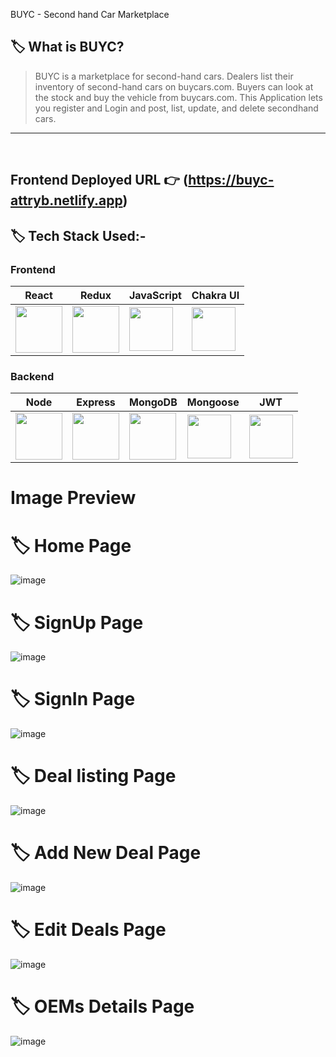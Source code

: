 BUYC - Second hand Car Marketplace

## 🏷️ What is BUYC?

> BUYC is a marketplace for second-hand cars. Dealers list their inventory of second-hand cars on buycars.com. Buyers can look at the stock and buy the vehicle from buycars.com.
This Application lets you register and Login and post, list, update, and delete secondhand cars.
---

<br/>

## **Frontend Deployed URL** 👉 (https://buyc-attryb.netlify.app)


## 🏷️ Tech Stack Used:-

### Frontend

| React                                                                                                                                                                                                                                                                                                                                                        | Redux                                                                                                                                                                                                                                                                                                                                                        | JavaScript                                                                                                                    | Chakra UI                                                                                                                     |
| ------------------------------------------------------------------------------------------------------------------------------ | ------------------------------------------------------------------------------------------------------------------------------ | ------------------------------------------------------------------------------------------------------------------------------ | ------------------------------------------------------------------------------------------------------------------------------ |
| <img width="75px" src="https://user-images.githubusercontent.com/25181517/183897015-94a058a6-b86e-4e42-a37f-bf92061753e5.png">  | <img width="75px" src="https://lerablog.org/wp-content/uploads/2019/07/REDUX-LOGO-1014x1024.png">  | <img width="70px" src="https://user-images.githubusercontent.com/25181517/117447155-6a868a00-af3d-11eb-9cfe-245df15c9f3f.png"> | <img width="70px" src="https://pbs.twimg.com/profile_images/1244925541448286208/rzylUjaf_400x400.jpg"> |

### Backend

| Node                                                                                                                                                                                                                                                                                                                                                        | Express                                                                                                                           | MongoDB                                                                                                                            | Mongoose                                                                                                                    | JWT                                                                                                                     |
| ------------------------------------------------------------------------------------------------------------------------------ | ------------------------------------------------------------------------------------------------------------------------------ | ------------------------------------------------------------------------------------------------------------------------------ | ------------------------------------------------------------------------------------------------------------------------------ | ------------------------------------------------------------------------------------------------------------------------------ |
| <img width="75px" src="https://img.icons8.com/color/256/nodejs.png">  | <img width="75px" src="https://img.icons8.com/ios/256/express-js.png"> | <img width="75px" src="https://img.icons8.com/external-tal-revivo-shadow-tal-revivo/256/external-mongodb-a-cross-platform-document-oriented-database-program-logo-shadow-tal-revivo.png"> | <img width="70px" src="https://img.icons8.com/color/256/mongoose.png"> | <img width="70px" src="https://seeklogo.com/images/J/json-web-tokens-jwt-io-logo-C003DEC47A-seeklogo.com.png"> |

#  Image Preview

# 🏷️ Home Page

<!-- ![image](https://github.com/Ajay84sia/Attryb_Assignment/assets/98752820/51191f8c-f089-4511-9c72-8609487406ce) -->
![image](https://github.com/Ajay84sia/BUYC/assets/98752820/d7fa1073-d0c9-4beb-b6fd-4353296783f7)

# 🏷️ SignUp Page

![image](https://github.com/Ajay84sia/Attryb_Assignment/assets/98752820/c61eda63-97be-414e-a577-fae12c2f2579)

# 🏷️ SignIn Page

![image](https://github.com/Ajay84sia/Attryb_Assignment/assets/98752820/fcf56add-dbee-4c45-ac8b-98a305e66451)

# 🏷️ Deal listing Page

![image](https://github.com/Ajay84sia/Attryb_Assignment/assets/98752820/2f44d2b8-9d0a-49c9-9749-b86430ef2205)


# 🏷️ Add New Deal Page

![image](https://github.com/Ajay84sia/Attryb_Assignment/assets/98752820/e00fbe05-1a47-4980-804f-04ab239f11d9)


# 🏷️ Edit Deals Page

![image](https://github.com/Ajay84sia/Attryb_Assignment/assets/98752820/4e106923-7d26-4f16-ae5e-716fc9f72ed8)


# 🏷️ OEMs Details Page

![image](https://github.com/Ajay84sia/Attryb_Assignment/assets/98752820/f108bdf0-d561-4733-a88d-d4e6bc390944)


